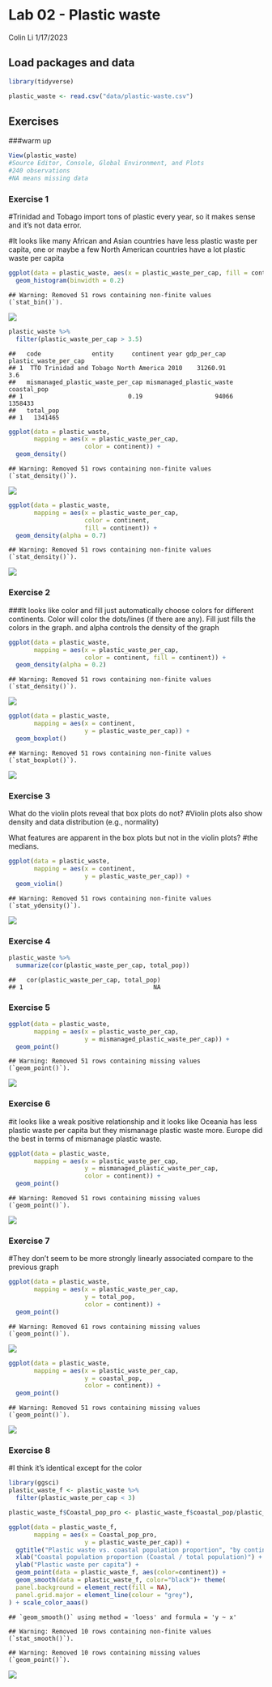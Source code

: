 Lab 02 - Plastic waste
================
Colin Li
1/17/2023

## Load packages and data

``` r
library(tidyverse) 
```

``` r
plastic_waste <- read.csv("data/plastic-waste.csv")
```

## Exercises

\###warm up

``` r
View(plastic_waste)
#Source Editor, Console, Global Environment, and Plots
#240 observations
#NA means missing data
```

### Exercise 1

\#Trinidad and Tobago import tons of plastic every year, so it makes
sense and it’s not data error.

\#It looks like many African and Asian countries have less plastic waste
per capita, one or maybe a few North American countries have a lot
plastic waste per capita

``` r
ggplot(data = plastic_waste, aes(x = plastic_waste_per_cap, fill = continent)) +
  geom_histogram(binwidth = 0.2)
```

    ## Warning: Removed 51 rows containing non-finite values (`stat_bin()`).

![](lab-02_files/figure-gfm/plastic-waste-continent-1.png)<!-- -->

``` r
plastic_waste %>%
  filter(plastic_waste_per_cap > 3.5)
```

    ##   code              entity     continent year gdp_per_cap plastic_waste_per_cap
    ## 1  TTO Trinidad and Tobago North America 2010    31260.91                   3.6
    ##   mismanaged_plastic_waste_per_cap mismanaged_plastic_waste coastal_pop
    ## 1                             0.19                    94066     1358433
    ##   total_pop
    ## 1   1341465

``` r
ggplot(data = plastic_waste, 
       mapping = aes(x = plastic_waste_per_cap, 
                     color = continent)) +
  geom_density()
```

    ## Warning: Removed 51 rows containing non-finite values (`stat_density()`).

![](lab-02_files/figure-gfm/plastic-waste-continent-2.png)<!-- -->

``` r
ggplot(data = plastic_waste, 
       mapping = aes(x = plastic_waste_per_cap, 
                     color = continent, 
                     fill = continent)) +
  geom_density(alpha = 0.7)
```

    ## Warning: Removed 51 rows containing non-finite values (`stat_density()`).

![](lab-02_files/figure-gfm/plastic-waste-continent-3.png)<!-- -->

### Exercise 2

\###It looks like color and fill just automatically choose colors for
different continents. Color will color the dots/lines (if there are
any). Fill just fills the colors in the graph. and alpha controls the
density of the graph

``` r
ggplot(data = plastic_waste, 
       mapping = aes(x = plastic_waste_per_cap, 
                     color = continent, fill = continent)) +
  geom_density(alpha = 0.2)
```

    ## Warning: Removed 51 rows containing non-finite values (`stat_density()`).

![](lab-02_files/figure-gfm/plastic-waste-density-1.png)<!-- -->

``` r
ggplot(data = plastic_waste, 
       mapping = aes(x = continent, 
                     y = plastic_waste_per_cap)) +
  geom_boxplot()
```

    ## Warning: Removed 51 rows containing non-finite values (`stat_boxplot()`).

![](lab-02_files/figure-gfm/plastic-waste-density-2.png)<!-- -->

### Exercise 3

What do the violin plots reveal that box plots do not? \#Violin plots
also show density and data distribution (e.g., normality)

What features are apparent in the box plots but not in the violin plots?
\#the medians.

``` r
ggplot(data = plastic_waste, 
       mapping = aes(x = continent, 
                     y = plastic_waste_per_cap)) +
  geom_violin()
```

    ## Warning: Removed 51 rows containing non-finite values (`stat_ydensity()`).

![](lab-02_files/figure-gfm/plastic-waste-violin-1.png)<!-- -->

### Exercise 4

``` r
plastic_waste %>%
  summarize(cor(plastic_waste_per_cap, total_pop))
```

    ##   cor(plastic_waste_per_cap, total_pop)
    ## 1                                    NA

### Exercise 5

``` r
ggplot(data = plastic_waste, 
       mapping = aes(x = plastic_waste_per_cap, 
                     y = mismanaged_plastic_waste_per_cap)) +
  geom_point()
```

    ## Warning: Removed 51 rows containing missing values (`geom_point()`).

![](lab-02_files/figure-gfm/plastic-waste-mismanaged-1.png)<!-- -->

### Exercise 6

\#it looks like a weak positive relationship and it looks like Oceania
has less plastic waste per capita but they mismanage plastic waste more.
Europe did the best in terms of mismanage plastic waste.

``` r
ggplot(data = plastic_waste, 
       mapping = aes(x = plastic_waste_per_cap, 
                     y = mismanaged_plastic_waste_per_cap,
                     color = continent)) +
  geom_point()
```

    ## Warning: Removed 51 rows containing missing values (`geom_point()`).

![](lab-02_files/figure-gfm/plastic-waste-mismanaged-continent-1.png)<!-- -->

### Exercise 7

\#They don’t seem to be more strongly linearly associated compare to the
previous graph

``` r
ggplot(data = plastic_waste, 
       mapping = aes(x = plastic_waste_per_cap, 
                     y = total_pop,
                     color = continent)) +
  geom_point()
```

    ## Warning: Removed 61 rows containing missing values (`geom_point()`).

![](lab-02_files/figure-gfm/plastic-waste-population-total-1.png)<!-- -->

``` r
ggplot(data = plastic_waste, 
       mapping = aes(x = plastic_waste_per_cap, 
                     y = coastal_pop,
                     color = continent)) +
  geom_point()
```

    ## Warning: Removed 51 rows containing missing values (`geom_point()`).

![](lab-02_files/figure-gfm/plastic-waste-population-coastal-1.png)<!-- -->

### Exercise 8

\#I think it’s identical except for the color

``` r
library(ggsci)
plastic_waste_f <- plastic_waste %>% 
  filter(plastic_waste_per_cap < 3)

plastic_waste_f$Coastal_pop_pro <- plastic_waste_f$coastal_pop/plastic_waste_f$total_pop

ggplot(data = plastic_waste_f, 
       mapping = aes(x = Coastal_pop_pro, 
                     y = plastic_waste_per_cap)) +
  ggtitle("Plastic waste vs. coastal population proportion", "by continent") + 
  xlab("Coastal population proportion (Coastal / total population)") + 
  ylab("Plastic waste per capita") + 
  geom_point(data = plastic_waste_f, aes(color=continent)) +
  geom_smooth(data = plastic_waste_f, color="black")+ theme(
  panel.background = element_rect(fill = NA),
  panel.grid.major = element_line(colour = "grey"),
) + scale_color_aaas()
```

    ## `geom_smooth()` using method = 'loess' and formula = 'y ~ x'

    ## Warning: Removed 10 rows containing non-finite values (`stat_smooth()`).

    ## Warning: Removed 10 rows containing missing values (`geom_point()`).

![](lab-02_files/figure-gfm/recreate-viz-1.png)<!-- -->

